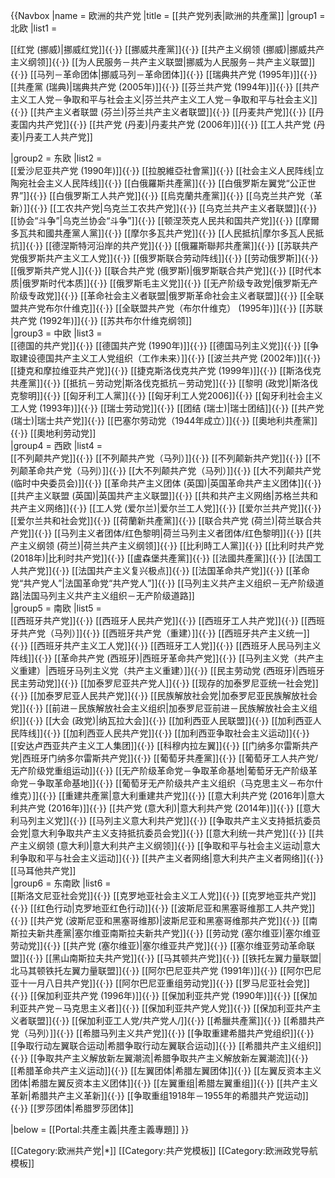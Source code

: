 {{Navbox
|name = 欧洲的共产党
|title = [[共产党列表|歐洲的共產黨]]
|group1 = 北欧
|list1 = <div>
[[红党 (挪威)|挪威红党]]{{·}}
[[挪威共產黨]]{{·}}
[[共产主义纲领 (挪威)|挪威共产主义纲领]]{{·}}
[[为人民服务－共产主义联盟|挪威为人民服务－共产主义联盟]]{{·}}
[[马列－革命团体|挪威马列－革命团体]]{{·}}
[[瑞典共产党 (1995年)]]{{·}}
[[共產黨 (瑞典)|瑞典共产党 (2005年)]]{{·}}
[[芬兰共产党 (1994年)]]{{·}}
[[共产主义工人党－争取和平与社会主义|芬兰共产主义工人党－争取和平与社会主义]]{{·}}
[[共产主义者联盟 (芬兰)|芬兰共产主义者联盟]]{{·}}
[[丹麦共产党]]{{·}}
[[丹麦国内共产党]]{{·}}
[[共产党 (丹麦)|丹麦共产党 (2006年)]]{{·}}
[[工人共产党 (丹麦)|丹麦工人共产党]]
</div>
|group2 = 东欧
|list2 = <div>
[[爱沙尼亚共产党 (1990年)]]{{·}}
[[拉脫維亞社會黨]]{{·}}
[[社会主义人民阵线|立陶宛社会主义人民阵线]]{{·}}
[[白俄羅斯共產黨]]{{·}}
[[白俄罗斯左翼党“公正世界”]]{{·}}
[[白俄罗斯工人共产党]]{{·}}
[[烏克蘭共產黨]]{{·}}
[[乌克兰共产党（革新）]]{{·}}
[[工农共产党|乌克兰工农共产党]]{{·}}
[[乌克兰共产主义者联盟]]{{·}}
[[协会“斗争”|乌克兰协会“斗争”]]{{·}}
[[顿涅茨克人民共和国共产党]]{{·}}
[[摩爾多瓦共和國共產黨人黨]]{{·}}
[[摩尔多瓦共产党]]{{·}}
[[人民抵抗|摩尔多瓦人民抵抗]]{{·}}
[[德涅斯特河沿岸的共产党]]{{·}}
[[俄羅斯聯邦共產黨]]{{·}}
[[苏联共产党俄罗斯共产主义工人党]]{{·}}
[[俄罗斯联合劳动阵线]]{{·}}
[[劳动俄罗斯]]{{·}}
[[俄罗斯共产党人]]{{·}}
[[联合共产党 (俄罗斯)|俄罗斯联合共产党]]{{·}}
[[时代本质|俄罗斯时代本质]]{{·}}
[[俄罗斯毛主义党]]{{·}}
[[无产阶级专政党|俄罗斯无产阶级专政党]]{{·}}
[[革命社会主义者联盟|俄罗斯革命社会主义者联盟]]{{·}}
[[全联盟共产党布尔什维克]]{{·}}
[[全联盟共产党（布尔什维克） (1995年)]]{{·}}
[[苏联共产党 (1992年)]]{{·}}
[[苏共布尔什维克纲领]]
</div>
|group3 = 中欧
|list3 = <div>
[[德国的共产党]]{{·}}
[[德国共产党 (1990年)]]{{·}}
[[德国马列主义党]]{{·}}
[[争取建设德国共产主义工人党组织（工作未来）]]{{·}}
[[波兰共产党 (2002年)]]{{·}}
[[捷克和摩拉维亚共产党]]{{·}}
[[捷克斯洛伐克共产党 (1999年)]]{{·}}
[[斯洛伐克共產黨]]{{·}}
[[抵抗－劳动党|斯洛伐克抵抗－劳动党]]{{·}}
[[黎明 (政党)|斯洛伐克黎明]]{{·}}
[[匈牙利工人黨]]{{·}}
[[匈牙利工人党2006]]{{·}}
[[匈牙利社会主义工人党 (1993年)]]{{·}}
[[瑞士劳动党]]{{·}}
[[团结 (瑞士)|瑞士团结]]{{·}}
[[共产党 (瑞士)|瑞士共产党]]{{·}}
[[巴塞尔劳动党（1944年成立）]]{{·}}
[[奧地利共產黨]]{{·}}
[[奧地利劳动党]]
</div>
|group4 = 西欧
|list4 = <div>
[[不列颠共产党]]{{·}}
[[不列颠共产党（马列）]]{{·}}
[[不列颠新共产党]]{{·}}
[[不列颠革命共产党（马列）]]{{·}}
[[大不列颠共产党（马列）]]{{·}}
[[大不列颠共产党 (临时中央委员会)]]{{·}}
[[革命共产主义团体 (英国)|英国革命共产主义团体]]{{·}}
[[共产主义联盟 (英国)|英国共产主义联盟]]{{·}}
[[共和共产主义网络|苏格兰共和共产主义网络]]{{·}}
[[工人党 (爱尔兰)|爱尔兰工人党]]{{·}}
[[爱尔兰共产党]]{{·}}
[[爱尔兰共和社会党]]{{·}}
[[荷蘭新共產黨]]{{·}}
[[联合共产党 (荷兰)|荷兰联合共产党]]{{·}}
[[马列主义者团体/红色黎明|荷兰马列主义者团体/红色黎明]]{{·}}
[[共产主义纲领 (荷兰)|荷兰共产主义纲领]]{{·}}
[[比利時工人黨]]{{·}}
[[比利时共产党 (2018年)|比利时共产党]]{{·}}
[[盧森堡共產黨]]{{·}}
[[法國共產黨]]{{·}}
[[法国工人共产党]]{{·}}
[[法国共产主义复兴极点]]{{·}}
[[法国革命共产党]]{{·}}
[[革命党“共产党人”|法国革命党“共产党人”]]{{·}}
[[马列主义共产主义组织－无产阶级道路|法国马列主义共产主义组织－无产阶级道路]]
</div>
|group5 = 南欧
|list5 = <div>
[[西班牙共产党]]{{·}}
[[西班牙人民共产党]]{{·}}
[[西班牙工人共产党]]{{·}}
[[西班牙共产党（马列）]]{{·}}
[[西班牙共产党（重建）]]{{·}}
[[西班牙共产主义统一]]{{·}}
[[西班牙共产主义工人党]]{{·}}
[[西班牙工人党]]{{·}}
[[西班牙人民马列主义阵线]]{{·}}
[[革命共产党 (西班牙)|西班牙革命共产党]]{{·}}
[[马列主义党（共产主义重建）|西班牙马列主义党（共产主义重建）]]{{·}}
[[民主劳动党 (西班牙)|西班牙民主劳动党]]{{·}}
[[加泰罗尼亚共产党人]]{{·}}
[[现存的加泰罗尼亚统一社会党]]{{·}}
[[加泰罗尼亚人民共产党]]{{·}}
[[民族解放社会党|加泰罗尼亚民族解放社会党]]{{·}}
[[前进－民族解放社会主义组织|加泰罗尼亚前进－民族解放社会主义组织]]{{·}}
[[大会 (政党)|纳瓦拉大会]]{{·}}
[[加利西亚人民联盟]]{{·}}
[[加利西亚人民阵线]]{{·}}
[[加利西亚人民共产党]]{{·}}
[[加利西亚争取社会主义运动]]{{·}}
[[安达卢西亚共产主义工人集团]]{{·}}
[[科穆内拉左翼]]{{·}}
[[门纳多尔雷斯共产党|西班牙门纳多尔雷斯共产党]]{{·}}
[[葡萄牙共產黨]]{{·}}
[[葡萄牙工人共产党/无产阶级党重组运动]]{{·}}
[[无产阶级革命党－争取革命基地|葡萄牙无产阶级革命党－争取革命基地]]{{·}}
[[葡萄牙无产阶级共产主义组织（马克思主义－布尔什维克）]]{{·}}
[[重建共產黨|意大利重建共产党]]{{·}}
[[意大利共产党 (2016年)|意大利共产党 (2016年)]]{{·}}
[[共产党 (意大利)|意大利共产党 (2014年)]]{{·}}
[[意大利马列主义党]]{{·}}
[[马列主义意大利共产党]]{{·}}
[[争取共产主义支持抵抗委员会党|意大利争取共产主义支持抵抗委员会党]]{{·}}
[[意大利统一共产党]]{{·}}
[[共产主义纲领 (意大利)|意大利共产主义纲领]]{{·}}
[[争取和平与社会主义运动|意大利争取和平与社会主义运动]]{{·}}
[[共产主义者网络|意大利共产主义者网络]]{{·}}
[[马耳他共产党]]
</div>
|group6 = 东南欧
|list6 = <div>
[[斯洛文尼亚社会党]]{{·}}
[[克罗地亚社会主义工人党]]{{·}}
[[克罗地亚共产党]]{{·}}
[[红色行动|克罗地亚红色行动]]{{·}}
[[波斯尼亚和黑塞哥维那工人共产党]]{{·}}
[[共产党 (波斯尼亚和黑塞哥维那)|波斯尼亚和黑塞哥维那共产党]]{{·}}
[[南斯拉夫新共產黨|塞尔维亚南斯拉夫新共产党]]{{·}}
[[劳动党 (塞尔维亚)|塞尔维亚劳动党]]{{·}}
[[共产党 (塞尔维亚)|塞尔维亚共产党]]{{·}}
[[塞尔维亚劳动革命联盟]]{{·}}
[[黑山南斯拉夫共产党]]{{·}}
[[马其顿共产党]]{{·}}
[[铁托左翼力量联盟|北马其顿铁托左翼力量联盟]]{{·}}
[[阿尔巴尼亚共产党 (1991年)]]{{·}}
[[阿尔巴尼亚十一月八日共产党]]{{·}}
[[阿尔巴尼亚重组劳动党]]{{·}}
[[罗马尼亚社会党]]{{·}}
[[保加利亚共产党 (1996年)]]{{·}}
[[保加利亚共产党 (1990年)]]{{·}}
[[保加利亚共产党－马克思主义者]]{{·}}
[[保加利亚共产党人党]]{{·}}
[[保加利亚共产主义者联盟]]{{·}}
[[保加利亚工人党/共产党人/]]{{·}}
[[希臘共產黨]]{{·}}
[[希腊共产党（马列）]]{{·}}
[[希腊马列主义共产党]]{{·}}
[[争取重建希腊共产党组织]]{{·}}
[[争取行动左翼联合运动|希腊争取行动左翼联合运动]]{{·}}
[[希腊共产主义组织]]{{·}}
[[争取共产主义解放新左翼潮流|希腊争取共产主义解放新左翼潮流]]{{·}}
[[希腊革命共产主义运动]]{{·}}
[[左翼团体|希腊左翼团体]]{{·}}
[[左翼反资本主义团体|希腊左翼反资本主义团体]]{{·}}
[[左翼重组|希腊左翼重组]]{{·}}
[[共产主义革新|希腊共产主义革新]]{{·}}
[[争取重组1918年－1955年的希腊共产党运动]]{{·}}
[[罗莎团体|希腊罗莎团体]]
</div>

|below = [[Portal:共產主義|共產主義專題]]
}}<noinclude>

[[Category:欧洲共产党|*]] 
[[Category:共产党模板]]
[[Category:欧洲政党导航模板]]  
</noinclude>